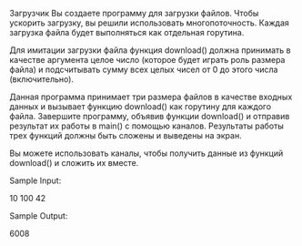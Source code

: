 Загрузчик
Вы создаете программу для загрузки файлов.
Чтобы ускорить загрузку, вы решили использовать многопоточность. Каждая загрузка файла будет выполняться как отдельная горутина.

Для имитации загрузки файла функция download() должна принимать в качестве аргумента целое число (которое будет играть роль размера файла) и подсчитывать сумму всех целых чисел от 0 до этого числа (включительно).

Данная программа принимает три размера файлов в качестве входных данных и вызывает функцию download() как горутину для каждого файла.
Завершите программу, объявив функции download() и отправив результат их работы в main() с помощью каналов. Результаты работы трех функций должны быть сложены и выведены на экран.

Вы можете использовать каналы, чтобы получить данные из функций download() и сложить их вместе.

Sample Input:

10
100
42

Sample Output:

6008